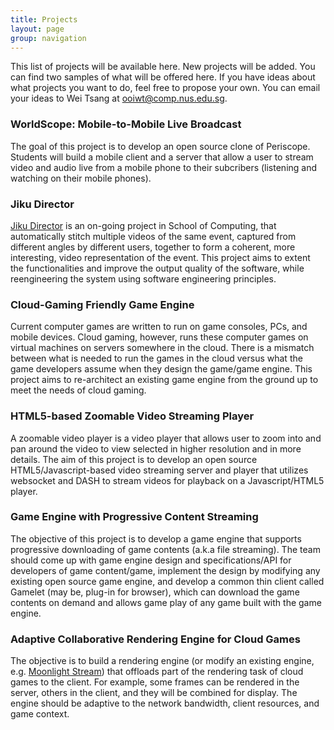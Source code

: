 ```yaml
---
title: Projects
layout: page
group: navigation
---
```


This list of projects will be available here.  New projects will be added.  You can find two samples of what will be offered here.  If you have ideas about what projects you want to do, feel free to propose your own.  You can email your ideas to Wei Tsang at ooiwt@comp.nus.edu.sg.

### WorldScope: Mobile-to-Mobile Live Broadcast 

The goal of this project is to develop an open source clone of Periscope.  Students will build a mobile client and a server that allow a user to stream video and audio live from a mobile phone to their subcribers (listening and watching on their mobile phones).

### Jiku Director 

[Jiku Director](http://liubei.ddns.comp.nus.edu.sg/jiku/jiku-director.html) is an on-going project in School of Computing, that automatically stitch multiple videos of the same event, captured from different angles by different users, together to form a coherent, more interesting, video representation of the event.  This project aims to extent the functionalities and improve the output quality of the software, while reengineering the system using software engineering principles.

### Cloud-Gaming Friendly Game Engine

Current computer games are written to run on game consoles, PCs, and mobile devices.  Cloud gaming, however, runs these computer games on virtual machines on servers somewhere in the cloud.  There is a mismatch between what is needed to run the games in the cloud versus what the game developers assume when they design the game/game engine.  This project aims to re-architect an existing game engine from the ground up to meet the needs of cloud gaming.

### HTML5-based Zoomable Video Streaming Player

A zoomable video player is a video player that allows user to zoom into and pan around the video to view selected in higher resolution and in more details.  The aim of this project is to develop an open source HTML5/Javascript-based video streaming server and player that utilizes websocket and DASH to stream videos for playback on a Javascript/HTML5 player.

### Game Engine with Progressive Content Streaming

The objective of this project is to develop a game engine that supports progressive downloading of game contents (a.k.a file streaming). The team should come up with game engine design and specifications/API for developers of game content/game, implement the design by modifying any existing open source game engine, and develop a common thin client called Gamelet (may be, plug-in for browser), which can download the game contents on demand and allows game play of any game built with the game engine. 
 
### Adaptive Collaborative Rendering Engine for Cloud Games

The objective is to build a rendering engine (or modify an existing engine, e.g. [Moonlight Stream](https://github.com/moonlight-stream)) that offloads part of the rendering task of cloud games to the client.  For example, some frames can be rendered in the server, others in the client, and they will be combined for display.  The engine should be adaptive to the network bandwidth, client resources, and game context. 
